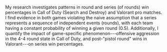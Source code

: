 My research investigates patterns in round and series (of rounds) win percentages in Call of Duty (Search and Destroy) and Valorant pro matches. I find evidence in both games violating the naive assumption that a series represents a sequence of independent events (rounds), with each team having a constant probability of winning a given round (0.5). Additionally, I quantify the impact of game-specific phenomenon---offensive aggression in the 4-4 round state in Call of Duty, and post-"pistol round" wins in Valorant---on series win percentages.
